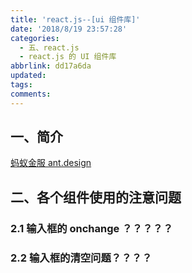 ```yaml
---
title: 'react.js--[ui 组件库]'
date: '2018/8/19 23:57:28'
categories:
  - 五、react.js
  - react.js 的 UI 组件库
abbrlink: dd17a6da
updated:
tags:
comments:
---
```


## 一、简介

[蚂蚁金服 ant.design](https://ant.design/docs/react/introduce-cn)


## 二、各个组件使用的注意问题


### 2.1 输入框的 onchange ？？？？？

### 2.2 输入框的清空问题？？？？